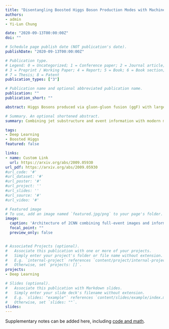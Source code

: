 ```yaml
---
title: "Disentangling Boosted Higgs Boson Production Modes with Machine Learning"
authors:
- admin
- Yi-Lun Chung

date: "2020-09-13T00:00:00Z"
doi: ""

# Schedule page publish date (NOT publication's date).
publishDate: "2020-09-13T00:00:00Z"

# Publication type.
# Legend: 0 = Uncategorized; 1 = Conference paper; 2 = Journal article;
# 3 = Preprint / Working Paper; 4 = Report; 5 = Book; 6 = Book section;
# 7 = Thesis; 8 = Patent
publication_types: ["3"]

# Publication name and optional abbreviated publication name.
publication: ""
publication_short: ""

abstract: Higgs Bosons produced via gluon-gluon fusion (ggF) with large transverse momentum ($p_T$) are sensitive probes of physics beyond the Standard Model. However, high $p_T$ Higgs Boson production is contaminated by a diversity of production modes other than ggF, vector boson fusion, production of a Higgs boson in association with a vector boson, and production of a Higgs boson with a top-quark pair. Combining jet substructure and event information with modern machine learning, we demonstrate the ability to focus on particular production modes. These tools hold great discovery potential for boosted Higgs bosons produced via ggF and may also provide additional information about the Higgs Boson sector of the Standard Model in extreme phase space regions for other production modes as well.

# Summary. An optional shortened abstract.
summary: Combining jet substructure and event information with modern machine learning, we demonstrate the ability to focus on particular production modes.

tags:
- Deep Learning
- Boosted Higgs
featured: false

links:
- name: Custom Link
  url: https://arxiv.org/abs/2009.05930
url_pdf: https://arxiv.org/abs/2009.05930 
#url_code: '#'
#url_dataset: '#'
#url_poster: '#'
#url_project: ''
#url_slides: ''
#url_source: '#'
#url_video: '#'

# Featured image
# To use, add an image named `featured.jpg/png` to your page's folder. 
image:
  caption: 'Architecture of 2CNN combining full-event images and information from the leading nonHiggs jet.'
  focal_point: ""
  preview_only: false


# Associated Projects (optional).
#   Associate this publication with one or more of your projects.
#   Simply enter your project's folder or file name without extension.
#   E.g. `internal-project` references `content/project/internal-project/index.md`.
#   Otherwise, set `projects: []`.
projects:
- Deep Learning

# Slides (optional).
#   Associate this publication with Markdown slides.
#   Simply enter your slide deck's filename without extension.
#   E.g. `slides: "example"` references `content/slides/example/index.md`.
#   Otherwise, set `slides: ""`.
slides:
---
```


Supplementary notes can be added here, including [code and math](https://sourcethemes.com/academic/docs/writing-markdown-latex/).
